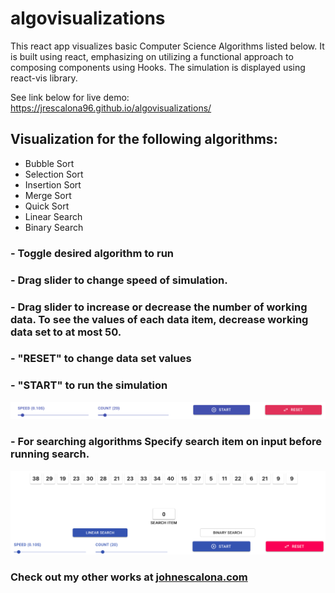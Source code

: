 # algovisualizations

This react app visualizes basic Computer Science Algorithms listed below. It is built using react, emphasizing on utilizing a functional approach to composing components using Hooks. The simulation is displayed using react-vis library.

See link below for live demo:
https://jrescalona96.github.io/algovisualizations/

## Visualization for the following algorithms:

- Bubble Sort
- Selection Sort
- Insertion Sort
- Merge Sort
- Quick Sort
- Linear Search
- Binary Search

### - Toggle desired algorithm to run

### - Drag slider to change speed of simulation.

### - Drag slider to increase or decrease the number of working data. To see the values of each data item, decrease working data set to at most 50.

### - "RESET" to change data set values

### - "START" to run the simulation

![Algorithm Picker & Controls](https://github.com/jrescalona96/algovisualizations/blob/master/public/demopic1.png)

### - For searching algorithms Specify search item on input before running search.

![Sliders](https://github.com/jrescalona96/algovisualizations/blob/master/public/demopic2.png)

### Check out my other works at [johnescalona.com](https://johnescalona.com/)
